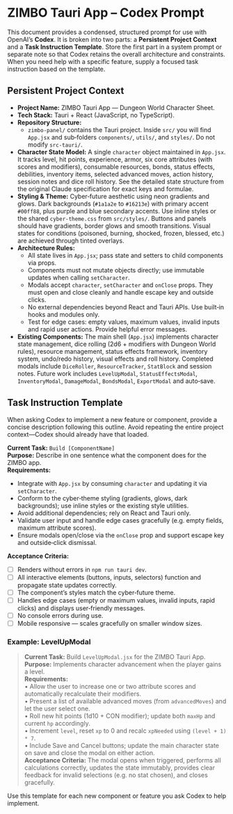 # ZIMBO Tauri App – Codex Prompt

This document provides a condensed, structured prompt for use with OpenAI’s **Codex**.  It is broken into two parts: a **Persistent Project Context** and a **Task Instruction Template**.  Store the first part in a system prompt or separate note so that Codex retains the overall architecture and constraints.  When you need help with a specific feature, supply a focused task instruction based on the template.

## Persistent Project Context

* **Project Name:** ZIMBO Tauri App — Dungeon World Character Sheet.
* **Tech Stack:** Tauri + React (JavaScript, no TypeScript).
* **Repository Structure:**
  - `zimbo-panel/` contains the Tauri project.  Inside `src/` you will find `App.jsx` and sub‑folders `components/`, `utils/`, and `styles/`.  Do not modify `src-tauri/`.
* **Character State Model:** A single `character` object maintained in `App.jsx`.  It tracks level, hit points, experience, armor, six core attributes (with scores and modifiers), consumable resources, bonds, status effects, debilities, inventory items, selected advanced moves, action history, session notes and dice roll history.  See the detailed state structure from the original Claude specification for exact keys and formulae.
* **Styling & Theme:** Cyber‑future aesthetic using neon gradients and glows.  Dark backgrounds (`#1a1a2e` to `#16213e`) with primary accent `#00ff88`, plus purple and blue secondary accents.  Use inline styles or the shared `cyber-theme.css` from `src/styles/`.  Buttons and panels should have gradients, border glows and smooth transitions.  Visual states for conditions (poisoned, burning, shocked, frozen, blessed, etc.) are achieved through tinted overlays.
* **Architecture Rules:**
  - All state lives in `App.jsx`; pass state and setters to child components via props.
  - Components must not mutate objects directly; use immutable updates when calling `setCharacter`.
  - Modals accept `character`, `setCharacter` and `onClose` props.  They must open and close cleanly and handle escape key and outside clicks.
  - No external dependencies beyond React and Tauri APIs.  Use built‑in hooks and modules only.
  - Test for edge cases: empty values, maximum values, invalid inputs and rapid user actions.  Provide helpful error messages.
* **Existing Components:** The main shell (`App.jsx`) implements character state management, dice rolling (2d6 + modifiers with Dungeon World rules), resource management, status effects framework, inventory system, undo/redo history, visual effects and roll history.  Completed modals include `DiceRoller`, `ResourceTracker`, `StatBlock` and session notes.  Future work includes `LevelUpModal`, `StatusEffectsModal`, `InventoryModal`, `DamageModal`, `BondsModal`, `ExportModal` and auto‑save.

## Task Instruction Template

When asking Codex to implement a new feature or component, provide a concise description following this outline.  Avoid repeating the entire project context—Codex should already have that loaded.

**Current Task:** `Build [ComponentName]`  
**Purpose:** Describe in one sentence what the component does for the ZIMBO app.  
**Requirements:**

* Integrate with `App.jsx` by consuming `character` and updating it via `setCharacter`.
* Conform to the cyber‑theme styling (gradients, glows, dark backgrounds); use inline styles or the existing style utilities.
* Avoid additional dependencies; rely on React and Tauri only.
* Validate user input and handle edge cases gracefully (e.g. empty fields, maximum attribute scores).
* Ensure modals open/close via the `onClose` prop and support escape key and outside‑click dismissal.

**Acceptance Criteria:**

* [ ] Renders without errors in `npm run tauri dev`.
* [ ] All interactive elements (buttons, inputs, selectors) function and propagate state updates correctly.
* [ ] The component’s styles match the cyber‑future theme.
* [ ] Handles edge cases (empty or maximum values, invalid inputs, rapid clicks) and displays user‑friendly messages.
* [ ] No console errors during use.
* [ ] Mobile responsive — scales gracefully on smaller window sizes.

### Example: LevelUpModal

> **Current Task:** Build `LevelUpModal.jsx` for the ZIMBO Tauri App.  
> **Purpose:** Implements character advancement when the player gains a level.  
> **Requirements:**  
> • Allow the user to increase one or two attribute scores and automatically recalculate their modifiers.  
> • Present a list of available advanced moves (from `advancedMoves`) and let the user select one.  
> • Roll new hit points (1d10 + CON modifier); update both `maxHp` and current `hp` accordingly.  
> • Increment `level`, reset `xp` to 0 and recalc `xpNeeded` using `(level + 1) * 7`.  
> • Include Save and Cancel buttons; update the main character state on save and close the modal on either action.  
> **Acceptance Criteria:** The modal opens when triggered, performs all calculations correctly, updates the state immutably, provides clear feedback for invalid selections (e.g. no stat chosen), and closes gracefully.

Use this template for each new component or feature you ask Codex to help implement.
